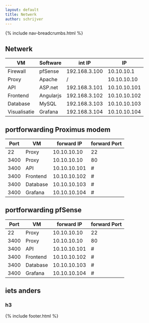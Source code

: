 ```yaml
---
layout: default
title: Netwerk
author: schrijver
---
```


{% include nav-breadcrumbs.html %}

## Netwerk

| VM           | Software     | int IP        | IP           |
|--------------|--------------|---------------|--------------|
| Firewall     | pfSense      | 192.168.3.100 | 10.10.10.1   |
| Proxy        | Apache       | /             | 10.10.10.10  |
| API          | ASP.net      | 192.168.3.101 | 10.10.10.101 |
| Frontend     | Angularjs    | 192.168.3.102 | 10.10.10.102 |
| Database     | MySQL        | 192.168.3.103 | 10.10.10.103 |
| Visualisatie | Grafana      | 192.168.3.104 | 10.10.10.104 |

 ## portforwarding Proximus modem

 | Port | VM        | forward IP     | forward Port |
 |------|-----------|----------------|--------------|
 | 22   | Proxy     | 10.10.10.10    | 22           |
 | 3400 | Proxy     | 10.10.10.10    | 80           |
 | 3400 | API       | 10.10.10.101   | #            |
 | 3400 | Frontend  | 10.10.10.102   | #            |
 | 3400 | Database  | 10.10.10.103   | #            |
 | 3400 | Grafana   | 10.10.10.104   | #            |


 ## portforwarding pfSense

 | Port | VM        | forward IP     | forward Port |
 |------|-----------|----------------|--------------|
 | 22   | Proxy     | 10.10.10.10    | 22           |
 | 3400 | Proxy     | 10.10.10.10    | 80           |
 | 3400 | API       | 10.10.10.101   | #            |
 | 3400 | Frontend  | 10.10.10.102   | #            |
 | 3400 | Database  | 10.10.10.103   | #            |
 | 3400 | Grafana   | 10.10.10.104   | #            |


## iets anders
### h3


{% include footer.html %}
